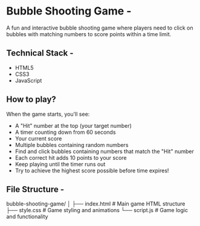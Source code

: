 # Bubble Shooting Game -
A fun and interactive bubble shooting game where players need to click on bubbles with matching numbers to score points within a time limit.

## Technical Stack -
- HTML5
- CSS3
- JavaScript

## How to play?
When the game starts, you'll see:
- A "Hit" number at the top (your target number)
- A timer counting down from 60 seconds
- Your current score
- Multiple bubbles containing random numbers
- Find and click bubbles containing numbers that match the "Hit" number
- Each correct hit adds 10 points to your score
- Keep playing until the timer runs out
- Try to achieve the highest score possible before time expires!

## File Structure -
bubble-shooting-game/
│
├── index.html      # Main game HTML structure
├── style.css       # Game styling and animations
└── script.js       # Game logic and functionality
